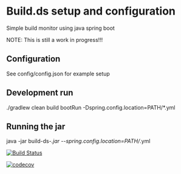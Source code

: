 # Build.ds setup and configuration

Simple build monitor using java spring boot

NOTE: This is still a work in progress!!!


## Configuration
See config/config.json for example setup

## Development run
./gradlew clean build bootRun -Dspring.config.location=PATH/*.yml

## Running the jar
java -jar build-ds-*.jar --spring.config.location=PATH/*.yml

[![Build Status](https://travis-ci.org/m-x-k/build.ds.svg?branch=master)](https://travis-ci.org/m-x-k/build.ds)

[![codecov](https://codecov.io/gh/m-x-k/build.ds/branch/master/graph/badge.svg)](https://codecov.io/gh/m-x-k/build.ds)
